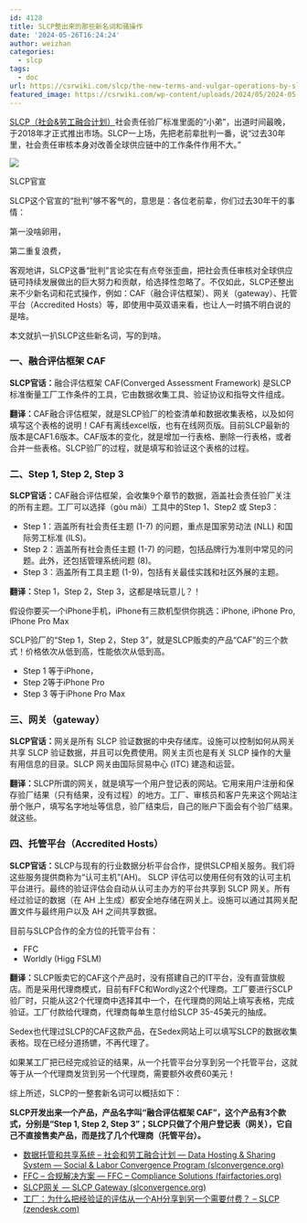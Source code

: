 ```yaml
---
id: 4128
title: SLCP整出来的那些新名词和骚操作
date: '2024-05-26T16:24:24'
author: weizhan
categories:
  - slcp
tags:
  - doc
url: https://csrwiki.com/slcp/the-new-terms-and-vulgar-operations-by-slcp
featured_image: https://csrwiki.com/wp-content/uploads/2024/05/2024-05-26_151726.jpg
---
```


[SLCP（社会&劳工融合计划）](https://csrwiki.com/slcp/)社会责任验厂标准里面的“小弟”，出道时间最晚，于2018年才正式推出市场。SLCP一上场，先把老前辈批判一番，说“过去30年里，社会责任审核本身对改善全球供应链中的工作条件作用不大。”

![](https://csrwiki.com/wp-content/uploads/2024/05/SLCP-1024x495.jpg)

SLCP官宣

SLCP这个官宣的“批判”够不客气的，意思是：各位老前辈，你们过去30年干的事情：

第一没啥卵用，

第二重复浪费，

客观地讲，SLCP这番“批判”言论实在有点夸张歪曲，把社会责任审核对全球供应链可持续发展做出的巨大努力和贡献，给选择性忽略了。不仅如此，SLCP还整出来不少新名词和花式操作，例如：CAF（融合评估框架）、网关（gateway）、托管平台（Accredited Hosts）等，即使用中英双语来看，也让人一时搞不明白说的是啥。

本文就扒一扒SLCP这些新名词，写的到啥。

### 一、融合评估框架 CAF

**SLCP官话：**&#x878D;合评估框架 CAF(Converged Assessment Framework) 是SLCP标准衡量工厂工作条件的工具，它由数据收集工具、验证协议和指导文件组成。

**翻译：**&#x43;AF融合评估框架，就是SLCP验厂的检查清单和数据收集表格，以及如何填写这个表格的说明！CAF有离线excel版，也有在线网页版。目前SLCP最新的版本是CAF1.6版本。CAF版本的变化，就是增加一行表格、删除一行表格，或者合并一些表格。SLCP验厂的过程，就是填写和验证这个表格的过程。

### 二、Step 1, Step 2, Step 3

**SLCP官话：**&#x43;AF融合评估框架，会收集9个章节的数据，涵盖社会责任验厂关注的所有主题。工厂可以选择（gòu mǎi）工具中的Step 1、Step2 或 Step3：

- Step 1：涵盖所有社会责任主题 (1-7) 的问题，重点是国家劳动法 (NLL) 和国际劳工标准 (ILS)。
- Step 2：涵盖所有社会责任主题 (1-7) 的问题，包括品牌行为准则中常见的问题。此外，还包括管理系统问题 (8)。
- Step 3：涵盖所有工具主题 (1-9)，包括有关最佳实践和社区外展的主题。

**翻译：**&#x53;tep 1，Step 2，Step 3，这都是啥玩意儿？！

假设你要买一个iPhone手机，iPhone有三款机型供你挑选：iPhone, iPhone Pro, iPhone Pro Max

SCLP验厂的“Step 1，Step 2，Step 3”，就是SLCP贩卖的产品“CAF”的三个款式！价格依次从低到高，性能依次从低到高。

- Step 1 等于iPhone，
- Step 2等于iPhone Pro
- Step 3 等于iPhone Pro Max

### 三、网关（gateway）

**SLCP官话：**&#x7F51;关是所有 SLCP 验证数据的中央存储库。设施可以控制如何从网关共享 SLCP 验证数据，并且可以免费使用。网关主页也是有关 SLCP 操作的大量有用信息的目录。SLCP 网关由国际贸易中心 (ITC) 建造和运营。

**翻译：**&#x53;LCP所谓的网关，就是填写一个用户登记表的网站。它用来用户注册和保存验厂结果（只有结果，没有过程）的地方。工厂、审核员和客户先来这个网站注册个账户，填写名字地址等信息，验厂结束后，自己的账户下面会有个验厂结果。就这些。

### 四、托管平台（**Accredited Hosts**）

**SLCP官话：**&#x53;LCP与现有的行业数据分析平台合作，提供SLCP相关服务。我们将这些服务提供商称为“认可主机”(AH)。 SLCP 评估可以使用任何有效的认可主机平台进行。最终的验证评估会自动从认可主办方的平台共享到 SLCP 网关。所有经过验证的数据（在 AH 上生成）都安全地存储在网关上。设施可以通过其网关配置文件与最终用户以及 AH 之间共享数据。

目前与SLCP合作的全方位的托管平台有：

- FFC
- Worldly (Higg FSLM)

**翻译：**&#x53;LCP贩卖它的CAF这个产品时，没有搭建自己的IT平台，没有直营旗舰店。而是采用代理商模式，目前有FFC和Wordly这2个代理商。工厂要进行SCLP验厂时，只能从这2个代理商中选择其中一个，在代理商的网站上填写表格，完成验证。工厂付款给代理商，代理商每单生意付给SLCP 35-45美元的抽成。

Sedex也代理过SLCP的CAF这款产品，在Sedex网站上可以填写SLCP的数据收集表格。现在已经分道扬镳，不再代理了。

如果某工厂把已经完成验证的结果，从一个托管平台分享到另一个托管平台，这就等于从一个代理商发货到另一个代理商，需要额外收费60美元！

综上所述，SLCP的一整套新名词可以概括如下：

**SLCP开发出来一个产品，产品名字叫“融合评估框架 CAF”，这个产品有3个款式，分别是“Step 1, Step 2, Step 3”；SLCP只做了个用户登记表（网关），它自己不直接售卖产品，而是找了几个代理商（托管平台）。**

- [数据托管和共享系统 – 社会和劳工融合计划 — Data Hosting & Sharing System — Social & Labor Convergence Program (slconvergence.org)](https://slconvergence.org/system)
- [FFC – 合规解决方案 — FFC – Compliance Solutions (fairfactories.org)](https://www.fairfactories.org/Home/SLCP)
- [SLCP网关 — SLCP Gateway (slconvergence.org)](https://gateway.slconvergence.org/home#AH)
- [工厂：为什么把经验证的评估从一个AH分享到另一个需要付费？ – SLCP (zendesk.com)](https://slcp.zendesk.com/hc/zh-cn/articles/6324859834396-%E5%B7%A5%E5%8E%82-%E4%B8%BA%E4%BB%80%E4%B9%88%E6%8A%8A%E7%BB%8F%E9%AA%8C%E8%AF%81%E7%9A%84%E8%AF%84%E4%BC%B0%E4%BB%8E%E4%B8%80%E4%B8%AAAH%E5%88%86%E4%BA%AB%E5%88%B0%E5%8F%A6%E4%B8%80%E4%B8%AA%E9%9C%80%E8%A6%81%E4%BB%98%E8%B4%B9)
